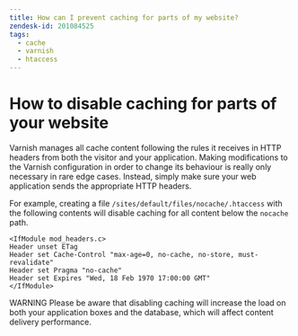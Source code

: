 ```yaml
---
title: How can I prevent caching for parts of my website?
zendesk-id: 201084525
tags:
  - cache
  - varnish
  - htaccess
---
```


# How to disable caching for parts of your website

Varnish manages all cache content following the rules it receives in HTTP
headers from both the visitor and your application. Making modifications to the
Varnish configuration in order to change its behaviour is really only necessary
in rare edge cases. Instead, simply make sure your web application sends the
appropriate HTTP headers.

For example, creating a file `/sites/default/files/nocache/.htaccess` with the
following contents will disable caching for all content below the `nocache`
path.

```
<IfModule mod_headers.c>
Header unset ETag
Header set Cache-Control "max-age=0, no-cache, no-store, must-revalidate"
Header set Pragma "no-cache"
Header set Expires "Wed, 18 Feb 1970 17:00:00 GMT"
</IfModule>
```

<span class="label warning">WARNING</span> Please be aware that disabling
caching will increase the load on both your application boxes and the database,
which will affect content delivery performance.


